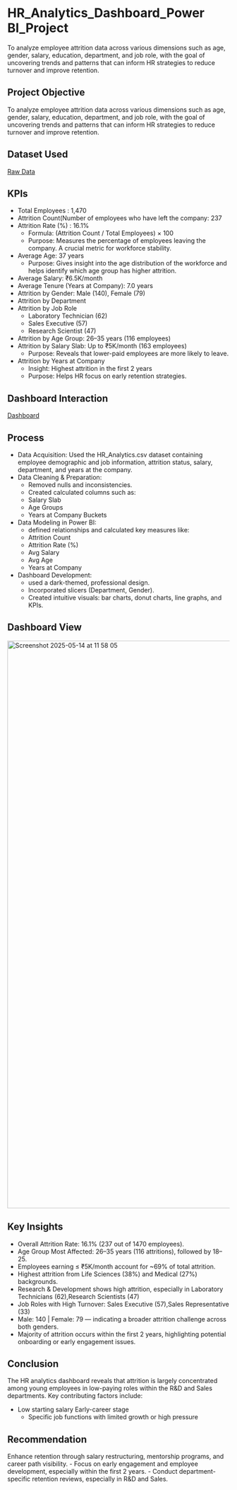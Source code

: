 # HR_Analytics_Dashboard_Power BI_Project
To analyze employee attrition data across various dimensions such as age, gender, salary, education, department, and job role, with the goal of uncovering trends and patterns that can inform HR strategies to reduce turnover and improve retention.

## Project Objective
To analyze employee attrition data across various dimensions such as age, gender, salary, education, department, and job role, with the goal of uncovering trends and patterns that can inform HR strategies to reduce turnover and improve retention.

## Dataset Used
<a href="https://github.com/yug0537/HR-Analytics-Dashboard-Power-BI-Project-/blob/main/HR_Analytics.csv">Raw Data<a/>

## KPIs
- Total Employees : 1,470
- Attrition Count(Number of employees who have left the company: 237
- Attrition Rate (%) : 16.1%
  - Formula: (Attrition Count / Total Employees) × 100
  - Purpose: Measures the percentage of employees leaving the company. A crucial metric for workforce stability.
- Average Age: 37 years
  - Purpose: Gives insight into the age distribution of the workforce and helps identify which age group has higher attrition.
- Average Salary: ₹6.5K/month
- Average Tenure (Years at Company): 7.0 years
- Attrition by Gender: Male (140), Female (79)
- Attrition by Department
- Attrition by Job Role
  - Laboratory Technician (62)
  - Sales Executive (57)
  - Research Scientist (47)
- Attrition by Age Group: 26–35 years (116 employees)
- Attrition by Salary Slab: Up to ₹5K/month (163 employees)
  - Purpose: Reveals that lower-paid employees are more likely to leave.
- Attrition by Years at Company
  - Insight: Highest attrition in the first 2 years
  - Purpose: Helps HR focus on early retention strategies.
 
## Dashboard Interaction
<a href="https://github.com/yug0537/HR-Analytics-Dashboard-Power-BI-Project-/blob/main/HR_Analytics_dashboard.pbix">Dashboard<a/>

## Process
- Data Acquisition: Used the HR_Analytics.csv dataset containing employee demographic and job information, attrition status, salary, department, and years at the company.
- Data Cleaning & Preparation:
   - Removed nulls and inconsistencies.
   - Created calculated columns such as:
   - Salary Slab
   - Age Groups
  - Years at Company Buckets
-  Data Modeling in Power BI:
   - defined relationships and calculated key measures like:
   - Attrition Count
   - Attrition Rate (%)
   - Avg Salary
   - Avg Age
   - Years at Company
-  Dashboard Development:
   - used a dark-themed, professional design.
   - Incorporated slicers (Department, Gender).
   - Created intuitive visuals: bar charts, donut charts, line graphs, and KPIs.
 
## Dashboard View
<img width="1283" alt="Screenshot 2025-05-14 at 11 58 05" src="https://github.com/user-attachments/assets/5be9efc1-f1fe-4002-ba1a-98f23eedc56d" />

## Key Insights
- Overall Attrition Rate: 16.1% (237 out of 1470 employees).
- Age Group Most Affected: 26–35 years (116 attritions), followed by 18–25.
- Employees earning ≤ ₹5K/month account for ~69% of total attrition.
- Highest attrition from Life Sciences (38%) and Medical (27%) backgrounds.
- Research & Development shows high attrition, especially in Laboratory Technicians (62),Research Scientists (47)
- Job Roles with High Turnover: Sales Executive (57),Sales Representative (33)
- Male: 140 | Female: 79 — indicating a broader attrition challenge across both genders.
- Majority of attrition occurs within the first 2 years, highlighting potential onboarding or early engagement issues.

## Conclusion
The HR analytics dashboard reveals that attrition is largely concentrated among young employees in low-paying roles within the R&D and Sales departments. Key contributing factors include:
  - Low starting salary
   Early-career stage
	-	Specific job functions with limited growth or high pressure

## Recommendation
Enhance retention through salary restructuring, mentorship programs, and career path visibility.
	-	Focus on early engagement and employee development, especially within the first 2 years.
	-	Conduct department-specific retention reviews, especially in R&D and Sales.




